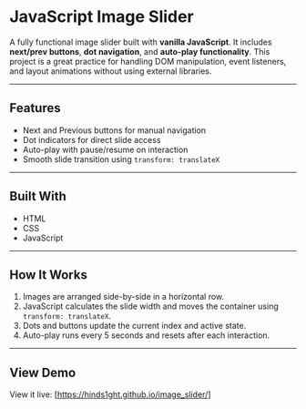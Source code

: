 # JavaScript Image Slider

A fully functional image slider built with **vanilla JavaScript**. It includes **next/prev buttons**, **dot navigation**, and **auto-play functionality**. This project is a great practice for handling DOM manipulation, event listeners, and layout animations without using external libraries.

---

## Features

- Next and Previous buttons for manual navigation
- Dot indicators for direct slide access
- Auto-play with pause/resume on interaction
- Smooth slide transition using `transform: translateX`

---

## Built With

- HTML
- CSS
- JavaScript

---

## How It Works

1. Images are arranged side-by-side in a horizontal row.
2. JavaScript calculates the slide width and moves the container using `transform: translateX`.
3. Dots and buttons update the current index and active state.
4. Auto-play runs every 5 seconds and resets after each interaction.

---

## View Demo

View it live: [https://hinds1ght.github.io/image_slider/]

